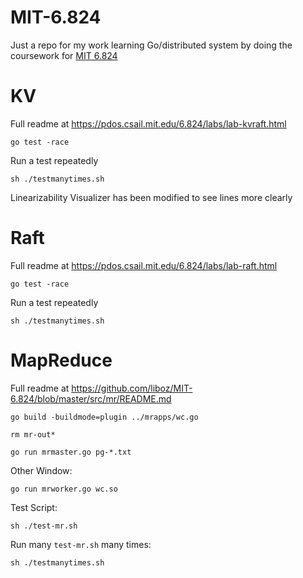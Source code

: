 # MIT-6.824

Just a repo for my work learning Go/distributed system by doing the coursework for [MIT 6.824](https://pdos.csail.mit.edu/6.824/schedule.html)

# KV
Full readme at https://pdos.csail.mit.edu/6.824/labs/lab-kvraft.html
```
go test -race
```

Run a test repeatedly
```
sh ./testmanytimes.sh
```

Linearizability Visualizer has been modified to see lines more clearly

# Raft
Full readme at https://pdos.csail.mit.edu/6.824/labs/lab-raft.html
```
go test -race
```

Run a test repeatedly
```
sh ./testmanytimes.sh
```


# MapReduce

Full readme at https://github.com/liboz/MIT-6.824/blob/master/src/mr/README.md

```
go build -buildmode=plugin ../mrapps/wc.go

rm mr-out*

go run mrmaster.go pg-*.txt
```

Other Window:

```
go run mrworker.go wc.so
```

Test Script:

```
sh ./test-mr.sh
```

Run many `test-mr.sh` many times:

```
sh ./testmanytimes.sh
```
